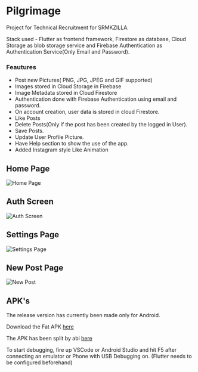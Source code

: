 # Pilgrimage

Project for Technical Recruitment for SRMKZILLA.

Stack used - Flutter as frontend framework, Firestore as database, Cloud Storage as blob storage service and Firebase Authentication as Authentication Service(Only Email and Password).

### Feautures

- Post new Pictures( PNG, JPG, JPEG and GIF supported)
- Images stored in Cloud Storage in Firebase
- Image Metadata stored in Cloud Firestore
- Authentication done with Firebase Authentication using email and password.
- On account creation, user data is stored in cloud Firestore.
- Like Posts
- Delete Posts(Only if the post has been created by the logged in User).
- Save Posts.
- Update User Profile Picture.
- Have Help section to show the use of the app.
- Added Instagram style Like Animation

## Home Page
![Home Page](https://firebasestorage.googleapis.com/v0/b/pilgrimage-2b573.appspot.com/o/screenshots%2FScreenshot_20200914-200518.jpg?alt=media&token=b991d21b-a397-49d5-83fa-a7fb4a63c1e3)

## Auth Screen
![Auth Screen](https://firebasestorage.googleapis.com/v0/b/pilgrimage-2b573.appspot.com/o/screenshots%2FScreenshot_20200914-200709.jpg?alt=media&token=152f1939-09db-450c-859a-c786a25ef723)

## Settings Page
![Settings Page](https://firebasestorage.googleapis.com/v0/b/pilgrimage-2b573.appspot.com/o/screenshots%2FScreenshot_20200914-200550.jpg?alt=media&token=f04083a0-5ebd-475c-9fd5-044e63ac9c78)

## New Post Page
![New Post](https://firebasestorage.googleapis.com/v0/b/pilgrimage-2b573.appspot.com/o/screenshots%2FScreenshot_20200914-200606.jpg?alt=media&token=8711f604-95aa-415a-9a7d-606c7408bc8b)

## APK's

The release version has currently been made only for Android.

Download the Fat APK [here](https://drive.google.com/file/d/1qKkI6KLpREwdEDBsGBFMzcO_0b1AUArr/view?usp=sharing)

The APK has been split by abi [here](https://drive.google.com/drive/folders/1gfOjDDzy0qxJyazVoPv-Qj0Poesk8-VJ?usp=sharing)

To start debugging, fire up VSCode or Android Studio and hit F5 after connecting an emulator or Phone with USB Debugging on. (Flutter needs to be configured beforehand)
